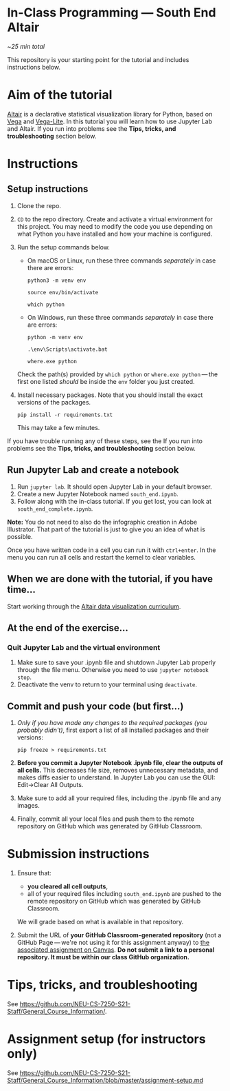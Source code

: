 # In-Class Programming — South End Altair

~*25 min total*

This repository is your starting point for the tutorial and includes instructions below.

# Aim of the tutorial

[Altair](https://altair-viz.github.io/) is a declarative statistical visualization library for Python, based on [Vega](http://vega.github.io/vega) and [Vega-Lite](http://vega.github.io/vega-lite).
In this tutorial you will learn how to use Jupyter Lab and Altair.
If you run into problems see the **Tips, tricks, and troubleshooting** section below.

# Instructions

## Setup instructions

1. Clone the repo.
1. `CD` to the repo directory. Create and activate a virtual environment for this project. You may need to modify the code you use depending on what Python you have installed and how your machine is configured.

1. Run the setup commands below.

    * On macOS or Linux, run these three commands *separately* in case there are errors:
        ```
        python3 -m venv env
        ```
        ```
        source env/bin/activate
        ```
        ```
        which python
        ```
    * On Windows, run these three commands *separately* in case there are errors:
        ```
        python -m venv env
        ```
        ```
        .\env\Scripts\activate.bat
        ```
        ```
        where.exe python
        ```
    Check the path(s) provided by `which python` or `where.exe python` — the first one listed *should* be inside the `env` folder you just created.

1. Install necessary packages. Note that you should install the exact versions of the packages.
    ```
    pip install -r requirements.txt
    ```
    This may take a few minutes.

If you have trouble running any of these steps, see the If you run into problems see the **Tips, tricks, and troubleshooting** section below.

## Run Jupyter Lab and create a notebook

1. Run `jupyter lab`. It should open Jupyter Lab in your default browser.
1. Create a new Jupyter Notebook named `south_end.ipynb`.
1. Follow along with the in-class tutorial. If you get lost, you can look at `south_end_complete.ipynb`.

**Note:** You do not need to also do the infographic creation in Adobe Illustrator. That part of the tutorial is just to give you an idea of what is possible.

Once you have written code in a cell you can run it with `ctrl+enter`. In the menu you can run all cells and restart the kernel to clear variables.

## When we are done with the tutorial, if you have time...
Start working through the [Altair data visualization curriculum](https://github.com/uwdata/visualization-curriculum).

## At the end of the exercise...

### Quit Jupyter Lab and the virtual environment
1. Make sure to save your .ipynb file and shutdown Jupyter Lab properly through the file menu. Otherwise you need to use `jupyter notebook stop`.
​
1. Deactivate the venv to return to your terminal using `deactivate`.

## Commit and push your code (but first...)

1. *Only if you have made any changes to the required packages (you probably didn't)*, first export a list of all installed packages and their versions:
   ```
   pip freeze > requirements.txt
   ```

1. **Before you commit a Jupyter Notebook .ipynb file, clear the outputs of all cells.** This decreases file size, removes unnecessary metadata, and makes diffs easier to understand. In Jupyter Lab you can use the GUI: Edit->Clear All Outputs.

1. Make sure to add all your required files, including the .ipynb file and any images.

1. Finally, commit all your local files and push them to the remote repository on GitHub which was generated by GitHub Classroom.

# Submission instructions

1. Ensure that:
    - **you cleared all cell outputs**,
    - all of your required files including `south_end.ipynb` are pushed to the remote repository on GitHub which was generated by GitHub Classroom.
    
    We will grade based on what is available in that repository.
1. Submit the URL of **your GitHub Classroom-generated repository** (not a GitHub Page — we're not using it for this assignment anyway) to [the associated assignment on Canvas](https://northeastern.instructure.com/courses/63405/assignments/874493). **Do not submit a link to a personal repository. It must be within our class GitHub organization.**


# Tips, tricks, and troubleshooting

See https://github.com/NEU-CS-7250-S21-Staff/General_Course_Information/.

# Assignment setup (for instructors only)

See https://github.com/NEU-CS-7250-S21-Staff/General_Course_Information/blob/master/assignment-setup.md
